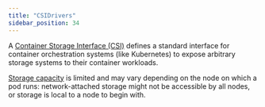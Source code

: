 ```yaml
---
title: "CSIDrivers"
sidebar_position: 34
---
```


A [Container Storage Interface (CSI)](https://kubernetes.io/docs/concepts/storage/volumes/#csi) defines a standard interface for container orchestration systems (like Kubernetes) to expose arbitrary storage systems to their container workloads.

[Storage capacity](https://kubernetes.io/docs/concepts/storage/storage-capacity/) is limited and may vary depending on the node on which a pod runs: network-attached storage might not be accessible by all nodes, or storage is local to a node to begin with.